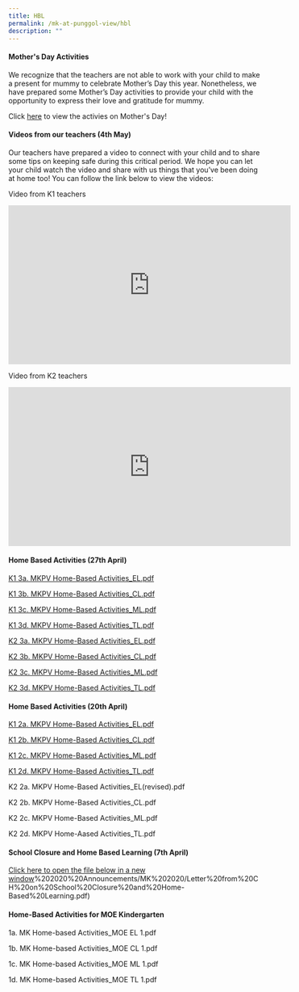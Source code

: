 ```yaml
---
title: HBL
permalink: /mk-at-punggol-view/hbl
description: ""
---
```

#### Mother's Day Activities

We recognize that the teachers are not able to work with your child to make a present for mummy to celebrate Mother’s Day this year. Nonetheless, we have prepared some Mother’s Day activities to provide your child with the opportunity to express their love and gratitude for mummy.

Click [here](/files/MKPV%20Mothers%20Day%20Activities.pdf) to view the activies on Mother's Day!

#### Videos from our teachers (4th May)

Our teachers have prepared a video to connect with your child and to share some tips on keeping safe during this critical period. We hope you can let your child watch the video and share with us things that you’ve been doing at home too! You can follow the link below to view the videos:

Video from K1 teachers
<iframe width="560" height="315" src="https://www.youtube.com/embed/HSoa2mCfzWg" title="YouTube video player" frameborder="0" allow="accelerometer; autoplay; clipboard-write; encrypted-media; gyroscope; picture-in-picture" allowfullscreen></iframe>
<br>

Video from K2 teachers
<iframe width="560" height="315" src="https://www.youtube.com/embed/pYPKOfwI2Tk" title="YouTube video player" frameborder="0" allow="accelerometer; autoplay; clipboard-write; encrypted-media; gyroscope; picture-in-picture" allowfullscreen></iframe>

#### Home Based Activities (27th April)

[K1 3a. MKPV Home-Based Activities_EL.pdf ](/files/K1%203a%20MKPV%20Home-Based%20Activities_EL.pdf)

[K1 3b. MKPV Home-Based Activities_CL.pdf](/files/K1%203b%20MKPV%20Home-Based%20Activities_CL.pdf) 

[K1 3c. MKPV Home-Based Activities_ML.pdf](/files/K1%203c%20MKPV%20Home-Based%20Activities_ML.pdf) 

[K1 3d. MKPV Home-Based Activities_TL.pdf](/files/K1%203d%20MKPV%20Home-Based%20Activities_TL.pdf) 


[K2 3a. MKPV Home-Based Activities_EL.pdf](/files/K2%203a%20MKPV%20Home-Based%20Activities_EL.pdf) 

[K2 3b. MKPV Home-Based Activities_CL.pdf](/files/K2%203b%20MKPV%20Home-Based%20Activities_CL.pdf) 

[K2 3c. MKPV Home-Based Activities_ML.pdf](/files/K2%203c%20MKPV%20Home-Based%20Activities_ML.pdf) 

[K2 3d. MKPV Home-Based Activities_TL.pdf](/files/K2%203d%20MKPV%20Home-Based%20Activities_TL.pdf) 

#### Home Based Activities (20th April)

[K1 2a. MKPV Home-Based Activities_EL.pdf](/files/K1%202a%20MKPV%20Home-Based%20Activities_EL.pdf) 

[K1 2b. MKPV Home-Based Activities_CL.pdf](/files/K1%202b%20MKPV%20Home-Based%20Activities_CL.pdf) 

[K1 2c. MKPV Home-Based Activities_ML.pdf](/files/K2%202c%20MKPV%20Home-Based%20Activities_ML.pdf) 

[K1 2d. MKPV Home-Based Activities_TL.pdf](/files/K1%202d%20MKPV%20Home-Based%20Activities_TL.pdf) 


K2 2a. MKPV Home-Based Activities_EL(revised).pdf 

K2 2b. MKPV Home-Based Activities_CL.pdf 

K2 2c. MKPV Home-Based Activities_ML.pdf 

K2 2d. MKPV Home-Aased Activities_TL.pdf 


#### School Closure and Home Based Learning (7th April)


[Click here to open the file below in a new window](https://punggolviewpri-moe-edu-sg-admin.cwp.sg/qql/slot/u315/a)%202020%20Announcements/MK%202020/Letter%20from%20CH%20on%20School%20Closure%20and%20Home-Based%20Learning.pdf)

#### Home-Based Activities for MOE Kindergarten

1a. MK Home-based Activities_MOE EL 1.pdf 

1b. MK Home-based Activities_MOE CL 1.pdf 

1c. MK Home-based Activities_MOE ML 1.pdf 

1d. MK Home-based Activities_MOE TL 1.pdf